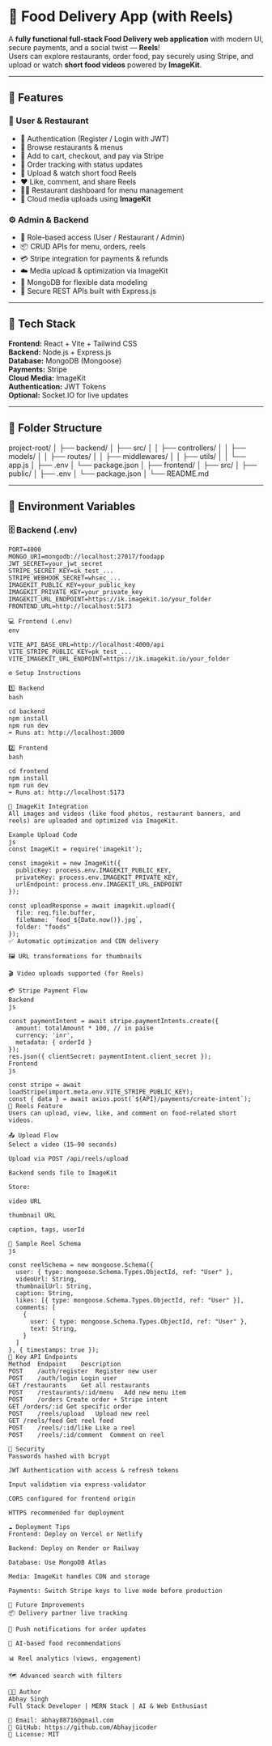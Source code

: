 # 🍔 Food Delivery App (with Reels)

A **fully functional full-stack Food Delivery web application** with modern UI, secure payments, and a social twist — **Reels**!  
Users can explore restaurants, order food, pay securely using Stripe, and upload or watch **short food videos** powered by **ImageKit**.

---

## 🌟 Features

### 👤 User & Restaurant
- 🔐 Authentication (Register / Login with JWT)
- 🍱 Browse restaurants & menus
- 🛒 Add to cart, checkout, and pay via Stripe
- 🚖 Order tracking with status updates
- 🎥 Upload & watch short food Reels
- ❤️ Like, comment, and share Reels
- 🧑‍🍳 Restaurant dashboard for menu management
- 📸 Cloud media uploads using **ImageKit**

### ⚙️ Admin & Backend
- 🧩 Role-based access (User / Restaurant / Admin)
- 📦 CRUD APIs for menu, orders, reels
- 💳 Stripe integration for payments & refunds
- ☁️ Media upload & optimization via ImageKit
- 🧾 MongoDB for flexible data modeling
- 🔁 Secure REST APIs built with Express.js

---

## 🧠 Tech Stack

**Frontend:** React + Vite + Tailwind CSS  
**Backend:** Node.js + Express.js  
**Database:** MongoDB (Mongoose)  
**Payments:** Stripe  
**Cloud Media:** ImageKit  
**Authentication:** JWT Tokens  
**Optional:** Socket.IO for live updates

---

## 📁 Folder Structure

project-root/
│
├── backend/
│ ├── src/
│ │ ├── controllers/
│ │ ├── models/
│ │ ├── routes/
│ │ ├── middlewares/
│ │ ├── utils/
│ │ └── app.js
│ ├── .env
│ └── package.json
│
├── frontend/
│ ├── src/
│ ├── public/
│ ├── .env
│ └── package.json
│
└── README.md



---

## 🔧 Environment Variables

### 🗄️ Backend (.env)
```env
PORT=4000
MONGO_URI=mongodb://localhost:27017/foodapp
JWT_SECRET=your_jwt_secret
STRIPE_SECRET_KEY=sk_test_...
STRIPE_WEBHOOK_SECRET=whsec_...
IMAGEKIT_PUBLIC_KEY=your_public_key
IMAGEKIT_PRIVATE_KEY=your_private_key
IMAGEKIT_URL_ENDPOINT=https://ik.imagekit.io/your_folder
FRONTEND_URL=http://localhost:5173

💻 Frontend (.env)
env

VITE_API_BASE_URL=http://localhost:4000/api
VITE_STRIPE_PUBLIC_KEY=pk_test_...
VITE_IMAGEKIT_URL_ENDPOINT=https://ik.imagekit.io/your_folder

⚙️ Setup Instructions

1️⃣ Backend
bash

cd backend
npm install
npm run dev
➡ Runs at: http://localhost:3000

2️⃣ Frontend
bash

cd frontend
npm install
npm run dev
➡ Runs at: http://localhost:5173

🧩 ImageKit Integration
All images and videos (like food photos, restaurant banners, and reels) are uploaded and optimized via ImageKit.

Example Upload Code
js
const ImageKit = require('imagekit');

const imagekit = new ImageKit({
  publicKey: process.env.IMAGEKIT_PUBLIC_KEY,
  privateKey: process.env.IMAGEKIT_PRIVATE_KEY,
  urlEndpoint: process.env.IMAGEKIT_URL_ENDPOINT
});

const uploadResponse = await imagekit.upload({
  file: req.file.buffer,
  fileName: `food_${Date.now()}.jpg`,
  folder: "foods"
});
✅ Automatic optimization and CDN delivery

🖼️ URL transformations for thumbnails

🎬 Video uploads supported (for Reels)

💳 Stripe Payment Flow
Backend
js

const paymentIntent = await stripe.paymentIntents.create({
  amount: totalAmount * 100, // in paise
  currency: 'inr',
  metadata: { orderId }
});
res.json({ clientSecret: paymentIntent.client_secret });
Frontend
js

const stripe = await loadStripe(import.meta.env.VITE_STRIPE_PUBLIC_KEY);
const { data } = await axios.post(`${API}/payments/create-intent`);
🎥 Reels Feature
Users can upload, view, like, and comment on food-related short videos.

📤 Upload Flow
Select a video (15–90 seconds)

Upload via POST /api/reels/upload

Backend sends file to ImageKit

Store:

video URL

thumbnail URL

caption, tags, userId

🧱 Sample Reel Schema
js

const reelSchema = new mongoose.Schema({
  user: { type: mongoose.Schema.Types.ObjectId, ref: "User" },
  videoUrl: String,
  thumbnailUrl: String,
  caption: String,
  likes: [{ type: mongoose.Schema.Types.ObjectId, ref: "User" }],
  comments: [
    {
      user: { type: mongoose.Schema.Types.ObjectId, ref: "User" },
      text: String,
    }
  ]
}, { timestamps: true });
🧾 Key API Endpoints
Method	Endpoint	Description
POST	/auth/register	Register new user
POST	/auth/login	Login user
GET	/restaurants	Get all restaurants
POST	/restaurants/:id/menu	Add new menu item
POST	/orders	Create order + Stripe intent
GET	/orders/:id	Get specific order
POST	/reels/upload	Upload new reel
GET	/reels/feed	Get reel feed
POST	/reels/:id/like	Like a reel
POST	/reels/:id/comment	Comment on reel

🔐 Security
Passwords hashed with bcrypt

JWT Authentication with access & refresh tokens

Input validation via express-validator

CORS configured for frontend origin

HTTPS recommended for deployment

☁️ Deployment Tips
Frontend: Deploy on Vercel or Netlify

Backend: Deploy on Render or Railway

Database: Use MongoDB Atlas

Media: ImageKit handles CDN and storage

Payments: Switch Stripe keys to live mode before production

🧠 Future Improvements
📦 Delivery partner live tracking

🔔 Push notifications for order updates

🤖 AI-based food recommendations

📊 Reel analytics (views, engagement)

🗺️ Advanced search with filters

👨‍💻 Author
Abhay Singh
Full Stack Developer | MERN Stack | AI & Web Enthusiast

📧 Email: abhay88716@gmail.com
💼 GitHub: https://github.com/Abhayjicoder
🪪 License: MIT

